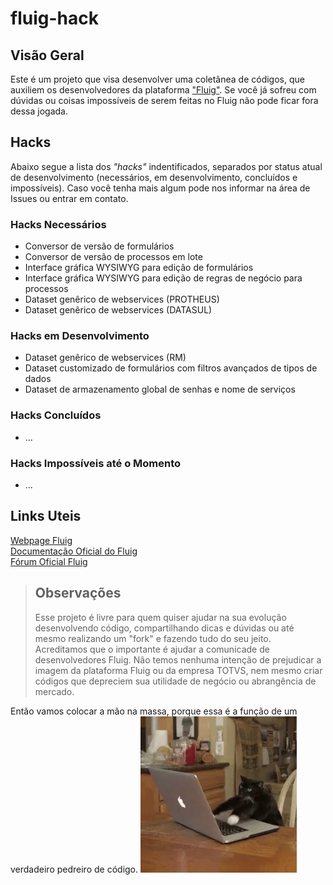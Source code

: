 # fluig-hack

## Visão Geral
Este é um projeto que visa desenvolver uma coletânea de códigos, que auxiliem os desenvolvedores da plataforma ["Fluig"](https://www.totvs.com/fluig/). Se você já sofreu com dúvidas ou coisas impossíveis de serem feitas no Fluig não pode ficar fora dessa jogada.

## Hacks
Abaixo segue a lista dos *"hacks"* indentificados, separados por status atual de desenvolvimento (necessários, em desenvolvimento, concluídos e impossíveis). Caso você tenha mais algum pode nos informar na área de Issues ou entrar em contato.

### Hacks Necessários
*   Conversor de versão de formulários
*   Conversor de versão de processos em lote
*   Interface gráfica WYSIWYG para edição de formulários
*   Interface gráfica WYSIWYG para edição de regras de negócio para processos
*   Dataset genêrico de webservices (PROTHEUS)
*   Dataset genêrico de webservices (DATASUL)

### Hacks em Desenvolvimento
+   Dataset genêrico de webservices (RM)
+   Dataset customizado de formulários com filtros avançados de tipos de dados
+   Dataset de armazenamento global de senhas e nome de serviços

### Hacks Concluídos
-   ...

### Hacks Impossíveis até o Momento
-   ...


## Links Uteis
[Webpage Fluig](https://www.totvs.com/fluig/)  
[Documentação Oficial do Fluig](http://dev.fluig.com/)  
[Fórum Oficial Fluig](http://forum.fluig.com/)  


>  ## Observações
>  Esse projeto é livre para quem quiser ajudar na sua evolução desenvolvendo código, compartilhando dicas e dúvidas ou até mesmo realizando um "fork" e fazendo tudo do seu jeito. Acreditamos que o importante é ajudar a comunicade de desenvolvedores Fluig.
>  Não temos nenhuma intenção de prejudicar a imagem da plataforma Fluig ou da empresa TOTVS, nem mesmo criar códigos que depreciem sua utilidade de negócio ou abrangência de mercado.


Então vamos colocar a mão na massa, porque essa é a função de um verdadeiro pedreiro de código.
![Dev Cat](/files/images/devcat.gif)

